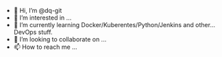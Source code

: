 - 👋 Hi, I’m @dq-git
- 👀 I’m interested in ...
- 🌱 I’m currently learning Docker/Kuberentes/Python/Jenkins and other... DevOps stuff. 
- 💞️ I’m looking to collaborate on ...
- 📫 How to reach me ...

<!---
dq-git/dq-git is a ✨ special ✨ repository because its `README.md` (this file) appears on your GitHub profile.
You can click the Preview link to take a look at your changes.
--->
